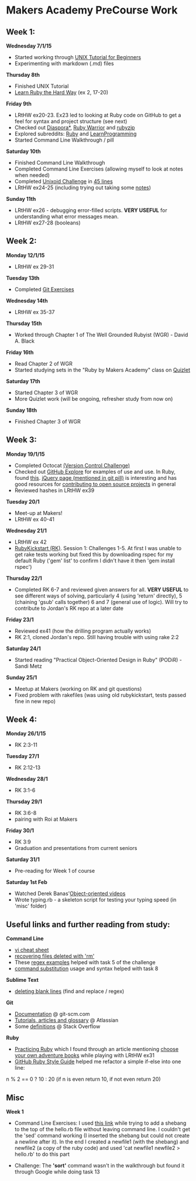 # Makers Academy PreCourse Work

## Week 1:

**Wednesday 7/1/15**
- Started working through [UNIX Tutorial for Beginners](http://www.ee.surrey.ac.uk/Teaching/Unix/)
- Experimenting with markdown (.md) files

**Thursday 8th**
- Finished UNIX Tutorial
- [Learn Ruby the Hard Way](http://learnrubythehardway.org/book/index.html) (ex 2, 17-20)

**Friday 9th**
- LRtHW ex20-23. Ex23 led to looking at Ruby code on GitHub to get a feel for syntax and project structure (see next)
- Checked out [Diaspora*](https://github.com/diaspora/diaspora), [Ruby Warrior](https://github.com/ryanb/ruby-warrior) and [rubyzip](https://github.com/rubyzip/rubyzip)
- Explored subreddits: [Ruby](http://www.reddit.com/r/LearnProgramming) and [LearnProgramming](http://www.reddit.com/r/LearnProgramming)
- Started Command Line Walkthrough / pill

**Saturday 10th**
- Finished Command Line Walkthrough
- Completed Command Line Exercises (allowing myself to look at notes when needed)
- Completed [Unixoid Challenge](https://github.com/makersacademy/unixoid-challenge) in [45 lines](https://github.com/GabeMaker/makers-precourse/blob/master/history_unixoid_challenge.txt)
- LRtHW ex24-25 (including trying out taking some [notes](https://github.com/GabeMaker/learn-ruby-the-hard-way/blob/master/ex20-29/notes.md))

**Sunday 11th**
- LRtHW ex26 - debugging error-filled scripts. **VERY USEFUL** for understanding what error messages mean.
- LRtHW ex27-28 (booleans)


## Week 2:
**Monday 12/1/15**
- LRtHW ex 29-31

**Tuesday 13th**
- Completed [Git Exercises](https://github.com/GabeMaker/command-line-git-exercises)

**Wednesday 14th**
- LRtHW ex 35-37

**Thursday 15th**
- Worked through Chapter 1 of The Well Grounded Rubyist (WGR) - David A. Black

**Friday 16th**
- Read Chapter 2 of WGR
- Started studying sets in the "Ruby by Makers Academy" class on [Quizlet](http://quizlet.com/join/VctmNbYus)

**Saturday 17th**
- Started Chapter 3 of WGR
- More Quizlet work (will be ongoing, refresher study from now on)

**Sunday 18th**
- Finished Chapter 3 of WGR


## Week 3:
**Monday 19/1/15**
- Completed Octocat [(Version Control Challenge)](https://github.com/makersacademy/octocat_challenge)
- Checked out [GitHub Explore](https://github.com/explore) for examples of use and use. In Ruby, found [this](https://github.com/huffpostdata/ap-election-loader). [jQuery page (mentioned in git pill)](https://github.com/jquery/jquery) is interesting and has good resources for [contributing to open source projects](http://contribute.jquery.org/open-source/) in general
- Reviewed hashes in LRtHW ex39

**Tuesday 20/1**
- Meet-up at Makers!
- LRtHW ex 40-41

**Wednesday 21/1**
- LRtHW ex 42
- [RubyKickstart (RK)](https://github.com/JoshCheek/ruby-kickstart). Session 1: Challenges 1-5. At first I was unable to get rake tests working but fixed this by downloading rspec for my default Ruby ('gem' list' to confirm I didn't have it then 'gem install rspec')

**Thursday 22/1**
- Completed RK 6-7 and reviewed given answers for all. **VERY USEFUL** to see different ways of solving, particularly 4 (using 'return' directly), 5 (chaining 'gsub' calls together) 6 and 7 (general use of logic). Will try to contribute to Jordan's RK repo at a later date

**Friday 23/1**
- Reviewed ex41 (how the drilling program actually works)
- RK 2:1, cloned Jordan's repo. Still having trouble with using rake 2:2

**Saturday 24/1**
- Started reading "Practical Object-Oriented Design in Ruby" (PODiR) - Sandi Metz

**Sunday 25/1**
- Meetup at Makers (working on RK and git questions)
- Fixed problem with rakefiles (was using old rubykickstart, tests passed fine in new repo)


## Week 4:
**Monday 26/1/15**
- RK 2:3-11

**Tuesday 27/1**
- RK 2:12-13

**Wednesday 28/1**
- RK 3:1-6

**Thursday 29/1**
- RK 3:6-8
- pairing with Roi at Makers

**Friday 30/1**
- RK 3:9
- Graduation and presentations from current seniors

**Saturday 31/1**
- Pre-reading for Week 1 of course

**Saturday 1st Feb**
- Watched Derek Banas'[Object-oriented videos](https://www.youtube.com/playlist?list=PLU52_V9_KkXsbtCqprntRU1_73DEWsXrc)
- Wrote typing.rb - a skeleton script for testing your typing speed (in 'misc' folder)

## Useful links and further reading from study:

**Command Line**
- [vi cheat sheet](http://www.lagmonster.org/docs/vi.html)
- [recovering files deleted with 'rm'](http://superuser.com/questions/751756/is-rm-reversible)
- These [regex examples](http://www.thegeekstuff.com/2011/01/regular-expressions-in-grep-command/) helped with task 5 of the challenge
- [command substitution](https://www.gnu.org/software/bash/manual/html_node/Command-Substitution.html) usage and syntax helped with task 8

**Sublime Text**
- [deleting blank lines](http://stackoverflow.com/questions/12008986/sublime-text-2-how-to-delete-blank-empty-lines) (find and replace / regex)

**Git**
- [Documentation](http://git-scm.com/doc) @ git-scm.com
- [Tutorials, articles and glossary](https://www.atlassian.com/git/) @ Atlassian
- Some [definitions](http://stackoverflow.com/questions/3329943/git-branch-fork-fetch-merge-rebase-and-clone-what-are-the-differences) @ Stack Overflow 

**Ruby**
- [Practicing Ruby](https://practicingruby.com) which I found through an article mentioning [choose your own adventure books](https://practicingruby.com/articles/confident-ruby) while playing with LRtHW ex31
- [GitHub Ruby Style Guide](https://github.com/styleguide/ruby) helped me refactor a simple if-else into one line:

n % 2 == 0 ? 10 : 20 (if n is even return 10, if not even return 20)


## Misc

**Week 1**

- Command Line Exercises: I used [this link](http://askubuntu.com/questions/151674/how-do-i-insert-a-line-at-the-top-of-a-text-file-using-the-command-line) while trying to add a shebang to the top of the hello.rb file without leaving command line. I couldn't get the 'sed' command working (I inserted the shebang but could not create a newline after it). In the end I created a newfile1 (with the shebang) and newfile2 (a copy of the ruby code) and used 'cat newfile1 newfile2 > hello.rb' to do this part

- Challenge: The **'sort'** command wasn't in the walkthrough but found it through Google while doing task 13


